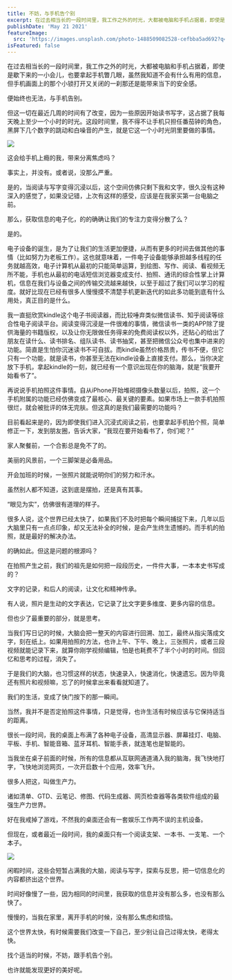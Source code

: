 ```yaml
---
title: 不妨，与手机告个别
excerpt: 在过去相当长的一段时间里，我工作之外的时光，大都被电脑和手机占据着，即使是歇下来的一小会儿，也要拿起手机瞥几眼，虽然我知道不会有什么有用的信息，但手机画面上的那个小锁打开又关闭的一刹那还是能带来当下的安全感。便始终也无法，与手机告别。
publishDate: 'May 21 2021'
featureImage:
  src: 'https://images.unsplash.com/photo-1488509082528-cefbba5ad692?q=80&w=2070&auto=format&fit=crop&ixlib=rb-4.0.3&ixid=M3wxMjA3fDB8MHxwaG90by1wYWdlfHx8fGVufDB8fHx8fA%3D%3D'
isFeatured: false
---
```

在过去相当长的一段时间里，我工作之外的时光，大都被电脑和手机占据着，即使是歇下来的一小会儿，也要拿起手机瞥几眼，虽然我知道不会有什么有用的信息，但手机画面上的那个小锁打开又关闭的一刹那还是能带来当下的安全感。

便始终也无法，与手机告别。

<!--more-->
但这一切在最近几周的时间有了改变，因为一些原因开始读书写字，这占据了我每天晚上至少一个小时的时光。这段时间里，我不得不让手机只担任番茄钟的角色，黑屏下几个数字的跳动和白噪音的产生，就是它这一个小时光阴里要做的事情。

![](https://images.unsplash.com/photo-1499257398700-43669759a540?ixlib=rb-1.2.1&ixid=MnwxMjA3fDB8MHxwaG90by1wYWdlfHx8fGVufDB8fHx8&auto=format&fit=crop&w=1950&q=80)

这会给手机上瘾的我，带来分离焦虑吗？

事实上，并没有。或者说，没那么严重。

是的，当阅读与写字变得沉浸以后，这个空间仿佛只剩下我和文字，很久没有这种深入的感觉了，如果没记错，上次有这样的感受，应该是在我家买第一台电脑之前。

那么，获取信息的电子化，的的确确让我们的专注力变得分散了么？

是的。

电子设备的诞生，是为了让我们的生活更加便捷，从而有更多的时间去做其他的事情（比如努力为老板工作）。这也就意味着，一件电子设备能够承担越多线程的任务就越高效，电子计算机从最初的只能简单运算，到绘图、写作、阅读、看视频无所不能，手机也从最初的电话短信浏览器变成支付、拍照、通讯的综合性掌上计算机，信息在我们与设备之间的传输交流越来越快，以至于超过了我们可以学习的程度。就好比现在已经有很多人慢慢摸不清楚手机更新迭代的如此多功能到底有什么用处，真正目的是什么。

我一直挺欣赏kindle这个电子书阅读器，而比较唾弃类似微信读书、知乎阅读等综合性电子阅读平台。阅读变得沉浸是一件很难的事情，微信读书一类的APP除了提供海量的书籍版权，以及让你无限做任务得来的免费阅读权以外，还贴心的给出了朋友在读什么、读书排名、组队读书、读书抽奖，甚至把微信公众号也集中进来的功能。简直是生怕你沉迷读书不可自拔。而kindle虽然价格昂贵，传书不便，但它只有一个功能，就是读书，你甚至无法在kindle设备上直接支付。那么，当你决定放下手机，拿起kindle的一刻，就已经有一个意识出现在你的脑海，就是“我要开始看书了”。

再说说手机拍照这件事情。自从iPhone开始堆砌摄像头数量以后，拍照，这一个手机附属的功能已经仿佛变成了最核心、最关键的要素。如果市场上一款手机拍照很烂，就会被批评的体无完肤。但这真的是我们最需要的功能吗？

目前看起来是的，因为即使我们进入沉浸式阅读之前，也要拿起手机拍个照，简单修正一下，发到朋友圈，告诉大家，“我现在要开始看书了，你们呢？”

家人聚餐前，一个合影总是免不了的。

美丽的风景前，一个三脚架是必备用品。

开会加班的时候，一张照片就能说明你们的努力和汗水。

虽然别人都不知道，这到底是摆拍，还是真有其事。

“眼见为实”，仿佛很有道理的样子。

很多人说，这个世界已经太快了，如果我们不及时把每个瞬间捕捉下来，几年以后大脑里只有一点点印象，却又无法补全的时候，是会产生终生遗憾的。而手机的拍照，就是最好的解决办法。

的确如此。但这是问题的根源吗？

在拍照产生之前，我们的祖先是如何把一段段历史，一件件大事，一本本史书写成的？

文字的记录，和后人的阅读，让文化和精神传承。

有人说，照片是生动的文字表达，它记录了比文字更多维度、更多内容的信息。

但也少了最重要的部分，就是思考。

当我们写日记的时候，大脑会把一整天的内容进行回溯、加工，最终从指尖落成文字，刻在纸上。如果用拍照的方法，也许上午、下午、晚上，三张照片，或者三段视频就能记录下来，就算你刚学视频编辑，怕是也耗费不了半个小时的时间。但回忆和思考的过程，消失了。

于是我们的大脑，也习惯这样的状态，快速录入，快速消化，快速遗忘。因为毕竟还有照片和视频嘛，忘了的时候拿出来看看就知道了。

我们的生活，变成了快门按下的那一瞬间。

当然，我并不是否定拍照这件事情，只是觉得，也许生活有时候应该与它保持适当的距离。

很长一段时间，我的桌面上布满了各种电子设备，高清显示器、屏幕挂灯、电脑、平板、手机、智能音箱、蓝牙耳机、智能手表，就连笔也是智能的。

当我坐在桌子前面的时候，所有的信息都从互联网通道涌入我的脑海，我飞快地打字，飞快地浏览网页，一次开启数十个应用，效率飞升。

很多人把这，叫做生产力。

诸如清单、GTD、云笔记、修图、代码生成器、网页检查器等各类软件组成的最强生产力世界。

好在我戒掉了游戏，不然我的桌面还会有一套娱乐工作两不误的主机设备。

但现在，或者最近一段时间，我的桌面只有一个阅读支架、一本书、一支笔、一个本子。

![](https://images.unsplash.com/photo-1598646506899-ac6be1000c2f?ixid=MnwxMjA3fDB8MHxwaG90by1wYWdlfHx8fGVufDB8fHx8&ixlib=rb-1.2.1&auto=format&fit=crop&w=1952&q=80)

闲暇时间，这些会短暂占满我的大脑，阅读与写字，探索与反思，把一切信息化的内容都挤出这个世界。

时间好像慢了一些，因为相同的时间里，我获取的信息并没有那么多，也没有那么快了。

慢慢的，当我在家里，离开手机的时候，没有那么焦虑和烦恼。

这个世界太快，有时候需要我们改变一下自己，至少别让自己过得太快，老得太快。

找个适当的时候，不妨，跟手机告个别。

也许就能发现更好的美好呢。
